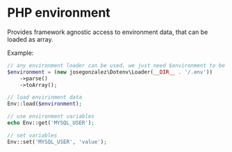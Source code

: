 # PHP environment

Provides framework agnostic access to environment data, that can be loaded as array.

Example:

```php
// any environment loader can be used, we just need $environment to be an array
$environment = (new josegonzalez\Dotenv\Loader(__DIR__ . '/.env'))
    ->parse()
    ->toArray();

// load envirinment data
Env::load($environment);

// use environment variables
echo Env::get('MYSQL_USER');

// set variables
Env::set('MYSQL_USER', 'value');
```
